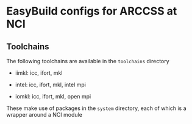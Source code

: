 EasyBuild configs for ARCCSS at NCI
===================================

Toolchains
----------

The following toolchains are available in the `toolchains` directory

 * iimkl: icc, ifort, mkl

 * intel: icc, ifort, mkl, intel mpi

 * iomkl: icc, ifort, mkl, open mpi

These make use of packages in the `system` directory, each of which is a
wrapper around a NCI module
